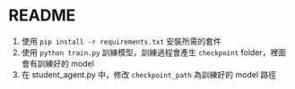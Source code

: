 # README

1. 使用 `pip install -r requirements.txt` 安裝所需的套件
2. 使用 `python train.py` 訓練模型，訓練過程會產生 `checkpoint` folder，裡面會有訓練好的 model
3. 在 student_agent.py 中，修改 `checkpoint_path` 為訓練好的 model 路徑
